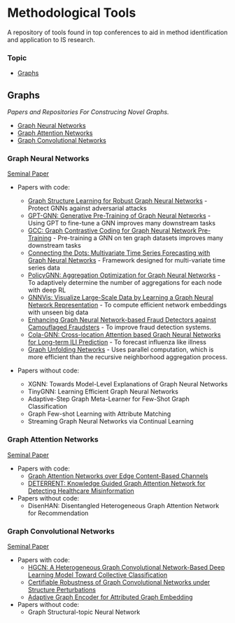 # Methodological Tools
A repository of tools found in top conferences to aid in method identification and application to IS research.

### Topic
- [Graphs](#Graphs)

## Graphs
*Papers and Repositories For Construcing Novel Graphs.*
- [Graph Neural Networks](#Graph-Neural-Networks)
- [Graph Attention Networks](#Graph-Attention-Networks)
- [Graph Convolutional Networks](#Graph-Convolutional-Networks)

### Graph Neural Networks
[Seminal Paper](https://repository.hkbu.edu.hk/cgi/viewcontent.cgi?article=1000&context=vprd_ja)
- Papers with code:
  - [Graph Structure Learning for Robust Graph Neural Networks](https://github.com/ChandlerBang/Pro-GNN) - Protect GNNs against adversarial attacks
  - [GPT-GNN: Generative Pre-Training of Graph Neural Networks](https://github.com/acbull/GPT-GNN) - Using GPT to fine-tune a GNN improves many downstream tasks
  - [GCC: Graph Contrastive Coding for Graph Neural Network Pre-Training](https://github.com/THUDM/GCC) - Pre-training a GNN on ten graph datasets improves many downstream tasks
  - [Connecting the Dots: Multivariate Time Series Forecasting with Graph Neural Networks](https://github.com/THUDM/GCC) - Framework designed for multi-variate time series data
  - [PolicyGNN: Aggregation Optimization for Graph Neural Networks](https://github.com/nnzhan/MTGNN) - To adaptively determine the number of aggregations for each node with deep RL
  - [GNNVis: Visualize Large-Scale Data by Learning a Graph Neural Network Representation](https://github.com/YajunHuang/gnnvis) - To compute efficient network embeddings with unseen big data 
  - [Enhancing Graph Neural Network-based Fraud Detectors against Camouflaged Fraudsters](https://github.com/YingtongDou/CARE-GNN) - To improve fraud detection systems.
  - [Cola-GNN: Cross-location Attention based Graph Neural Networks for Long-term ILI Prediction](https://github.com/amy-deng/colagnn) - To forecast influenza like illness
  - [Graph Unfolding Networks](https://github.com/GUNets/GUNets) - Uses parallel computation, which is more efficient than the recursive neighborhood aggregation process.

- Papers without code:
  - XGNN: Towards Model-Level Explanations of Graph Neural Networks
  - TinyGNN: Learning Efficient Graph Neural Networks
  - Adaptive-Step Graph Meta-Learner for Few-Shot Graph Classification
  - Graph Few-shot Learning with Attribute Matching
  - Streaming Graph Neural Networks via Continual Learning

### Graph Attention Networks
[Seminal Paper](https://arxiv.org/pdf/1710.10903.pdf)
- Papers with code:
  - [Graph Attention Networks over Edge Content-Based Channels](https://github.com/Louise-LuLin/topic-gcn)
  - [DETERRENT: Knowledge Guided Graph Attention Network for Detecting Healthcare Misinformation](https://github.com/cuilimeng/DETERRENT)
- Papers without code:
  - DisenHAN: Disentangled Heterogeneous Graph Attention Network for Recommendation

### Graph Convolutional Networks
[Seminal Paper](https://arxiv.org/pdf/1609.02907.pdf)
- Papers with code:
  - [HGCN: A Heterogeneous Graph Convolutional Network-Based Deep Learning Model Toward Collective Classification](https://github.com/huazai1992/HGCN)
  - [Certifiable Robustness of Graph Convolutional Networks under Structure Perturbations](https://www.in.tum.de/daml/robust-gcn/)
  - [Adaptive Graph Encoder for Attributed Graph Embedding](https://github.com/thunlp/AGE)
- Papers without code:
  - Graph Structural-topic Neural Network
